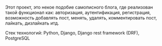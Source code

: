 Этот проект, это некое подобие самописного блога, 
где реализован такой функционал как: авторизация, аутентификация, регистрация, возможность добавлять пост, 
менять, удалять, комментировать пост, лайкать, дизлайкать итд.

Стек технологий: Python, Django, Django rest framework (DRF), PostgreSQL
